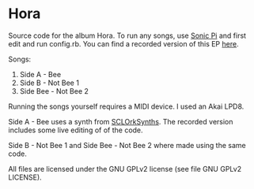 # Hora
Source code for the album Hora. To run any songs, use [Sonic Pi](https://sonic-pi.net/) and first edit and run config.rb. You can find a recorded version of this EP [here](https://beguiledbyguillotining.bandcamp.com/album/hora).

Songs:
1. Side A - Bee
2. Side B - Not Bee 1
3. Side Bee - Not Bee 2

Running the songs yourself requires a MIDI device. I used an Akai LPD8.

Side A - Bee uses a synth from [SCLOrkSynths](https://github.com/SCLOrkHub/SCLOrkSynths). The recorded version includes some live editing of of the code.

Side B - Not Bee 1 and Side Bee - Not Bee 2 where made using the same code.

All files are licensed under the GNU GPLv2 license (see file GNU GPLv2 LICENSE).
